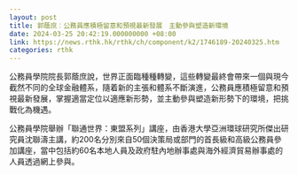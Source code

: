 ```yaml
---
layout: post
title: 郭蔭庶︰公務員應積極留意和預視最新發展　主動參與塑造新環境
date: 2024-03-25 20:42:19.000000000 +08:00
link: https://news.rthk.hk/rthk/ch/component/k2/1746189-20240325.htm
categories: rthk
---
```


公務員學院院長郭蔭庶說，世界正面臨種種轉變，這些轉變最終會帶來一個與現今截然不同的全球金融體系，隨着新的主張和體系不斷演進，公務員應積極留意和預視最新發展，掌握適當定位以適應新形勢，並主動參與塑造新形勢下的環境，把挑戰化為機遇。

公務員學院舉辦「聯通世界：東盟系列」講座，由香港大學亞洲環球研究所傑出研究員沈聯濤主講，約200名分別來自50個決策局或部門的首長級和高級公務員參加講座，當中包括約60名本地人員及政府駐內地辦事處與海外經濟貿易辦事處的人員透過網上參與。
